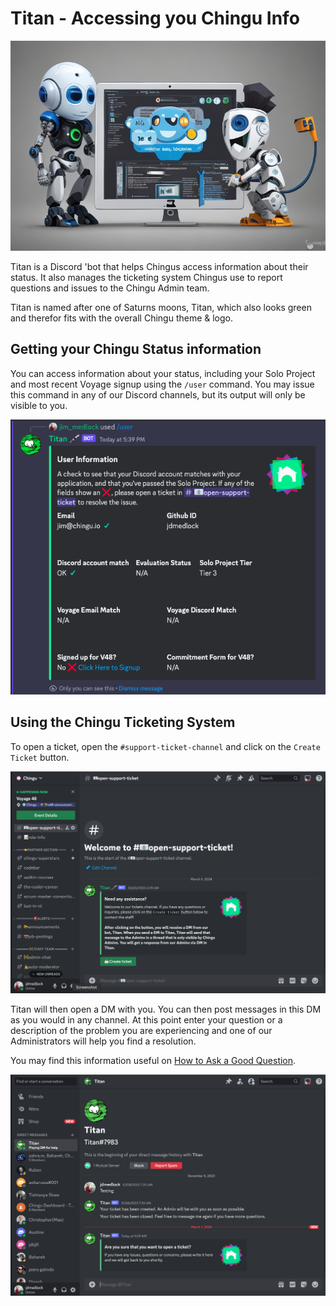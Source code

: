 # Titan - Accessing you Chingu Info

![Developer using a 'bot](../assets/Dev_using_a_bot.jpeg)

Titan is a Discord 'bot that helps Chingus access information about their
status. It also manages the ticketing system Chingus use to report questions
and issues to the Chingu Admin team.

Titan is named after one of Saturns moons, Titan, which also looks green and 
therefor fits with the overall Chingu theme & logo.

## Getting your Chingu Status information

You can access information about your status, including your Solo Project and
most recent Voyage signup using the `/user` command. You may issue this command
in any of our Discord channels, but its output will only be visible to you.

![User Command Output](../assets/user_command_output.png)

## Using the Chingu Ticketing System

To open a ticket, open the `#support-ticket-channel` and click on the
`Create Ticket` button. 

![Titan Open Support Ticket](../assets/Open_Titan_ticket.png)

Titan will then open a DM with you. You can then post messages in this DM as 
you would in any channel. At this point enter your question or a description 
of the problem you are experiencing and one of our Administrators will help you find a 
resolution.

You may find this information useful on [How to Ask a Good Question](https://github.com/chingu-voyages/Handbook/blob/main/docs/gettingstarted/gettinghelp.md#how-to-ask-a-good-question). 

![Titan Support Ticket DM](../assets/Open_Titan_ticket_dm.png)
